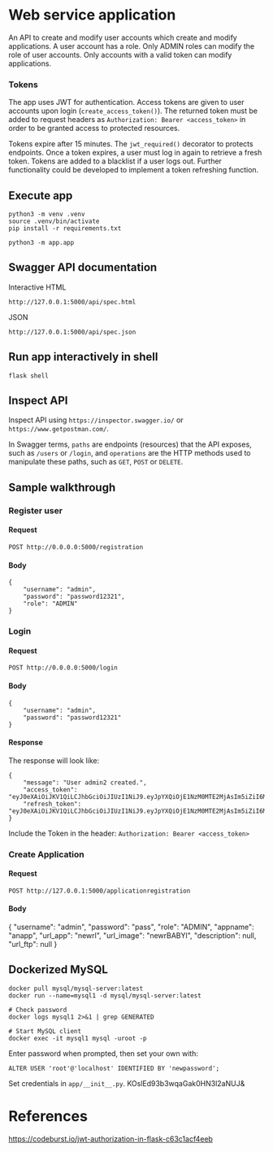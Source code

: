 # Web service application

An API to create and modify user accounts which create and modify applications. A user account has a role. Only ADMIN roles can modify the role of user accounts. Only accounts with a valid token can modify applications.

### Tokens
The app uses JWT for authentication. Access tokens are given to user accounts upon login (`create_access_token()`). The returned token must be added to request headers as `Authorization: Bearer <access_token>` in order to be granted access to protected resources.

Tokens expire after 15 minutes. The `jwt_required()` decorator to protects endpoints. Once a token expires, a user must log in again to retrieve a fresh token. Tokens are added to a blacklist if a user logs out. Further functionality could be developed to implement a token refreshing function.

## Execute app
```
python3 -m venv .venv
source .venv/bin/activate
pip install -r requirements.txt

python3 -m app.app
```

## Swagger API documentation
Interactive HTML
```
http://127.0.0.1:5000/api/spec.html
```
JSON
```
http://127.0.0.1:5000/api/spec.json
```

## Run app interactively in shell
```
flask shell
```

## Inspect API
Inspect API using `https://inspector.swagger.io/` or `https://www.getpostman.com/`.

In Swagger terms, `paths` are endpoints (resources) that the API exposes, such as `/users` or `/login`, and `operations` are the HTTP methods used to manipulate these paths, such as `GET`, `POST` or `DELETE`.

## Sample walkthrough
### Register user
#### Request
`POST http://0.0.0.0:5000/registration`
#### Body
```
{
    "username": "admin",
    "password": "password12321",
    "role": "ADMIN"
}
```
### Login
#### Request
`POST http://0.0.0.0:5000/login`
#### Body
```
{
    "username": "admin",
    "password": "password12321"
}
```
#### Response
The response will look like:
```
{
    "message": "User admin2 created.",
    "access_token": "eyJ0eXAiOiJKV1QiLCJhbGciOiJIUzI1NiJ9.eyJpYXQiOjE1NzM0MTE2MjAsIm5iZiI6MTU3MzQxMTYyMCwianRpIjoiMmM5ZjI4ZjUtNjg0Zi00MDUxLThlYTYtZmFhM2RhNGRiODVhIiwiZXhwIjoxNTczNDEyNTIwLCJpZGVudGl0eSI6ImFkbWluMiIsImZyZXNoIjpmYWxzZSwidHlwZSI6ImFjY2VzcyJ9.c_OBh4GmB852IuCqmhfzx7VBfahGyPvjY5FMdzwcSMM",
    "refresh_token": "eyJ0eXAiOiJKV1QiLCJhbGciOiJIUzI1NiJ9.eyJpYXQiOjE1NzM0MTE2MjAsIm5iZiI6MTU3MzQxMTYyMCwianRpIjoiNGM0MjE3NmUtMDg4MC00M2E0LWI0ZTEtYmI0MTNjMDMzMzhkIiwiZXhwIjoxNTc2MDAzNjIwLCJpZGVudGl0eSI6ImFkbWluMiIsInR5cGUiOiJyZWZyZXNoIn0.UNbyPxjKVEsPUj2UUEfrMtwIN3PFHcr_FbvS3SwHiNY"
}
```

Include the Token in the header:
`Authorization: Bearer <access_token>`

### Create Application
#### Request
`POST http://127.0.0.1:5000/applicationregistration`
#### Body
{
    "username": "admin",
    "password": "pass",
    "role": "ADMIN",
    "appname": "anapp",
    "url_app": "newrl",
    "url_image": "newrBABYl",
    "description": null,
    "url_ftp": null
}


## Dockerized MySQL
```
docker pull mysql/mysql-server:latest
docker run --name=mysql1 -d mysql/mysql-server:latest

# Check password
docker logs mysql1 2>&1 | grep GENERATED

# Start MySQL client
docker exec -it mysql1 mysql -uroot -p
```
Enter password when prompted, then set your own with:
```
ALTER USER 'root'@'localhost' IDENTIFIED BY 'newpassword';
```

Set credentials in `app/__init__.py`.
KOslEd93b3wqaGak0HN3l2aNUJ&



# References
https://codeburst.io/jwt-authorization-in-flask-c63c1acf4eeb
